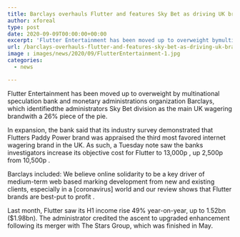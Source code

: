 ```yaml
---
title: Barclays overhauls Flutter and features Sky Bet as driving UK brand
author: xforeal 
type: post
date: 2020-09-09T00:00:00+00:00
excerpt: 'Flutter Entertainment has been moved up to overweight bymultinational speculation bank and budgetary administrations companyBarclays, which identifiedthe administrators Sky Bet division as the main UK wagering brandwith a 26&amp;percnt; market share '
url: /barclays-overhauls-flutter-and-features-sky-bet-as-driving-uk-brand/
image : images/news/2020/09/FlutterEntertainment-1.jpg
categories:
  - news

---
```

Flutter Entertainment has been moved up to overweight by <span data-contrast="auto">multinational speculation bank and monetary administrations organization </span><span data-contrast="auto">Barclays, which identifiedthe administrators Sky Bet division as the main UK wagering brandwith a 26&percnt; piece of the pie. </span><span data-ccp-props='{"335551550":6,"335551620":6,"335559740":276}' />

In expansion, the bank said that <span data-contrast="auto">its industry </span><span data-contrast="auto">survey demonstrated that </span><span data-contrast="auto">Flutters Paddy Power brand was appraised the third most favored internet wagering brand in the UK. </span><span data-contrast="auto">As such, a Tuesday note saw the </span><span data-contrast="auto">banks investigators </span><span data-contrast="auto">increase </span><span data-contrast="auto">its objective cost for Flutter to </span><span data-contrast="auto">13,000p </span><span data-contrast="auto">, up </span><span data-contrast="auto" /><span data-contrast="auto">2,500p </span><span data-contrast="auto">from 10,500p </span><span data-contrast="auto">. </span><span data-ccp-props='{"134233117":true,"134233118":true,"335551550":6,"335551620":6,"335559740":276}' />

Barclays included: <span data-contrast="auto">We believe online solidarity to be a key driver of medium-term web based marking development from new and existing clients, especially in a [coronavirus] world and our review shows that Flutter brands are best-put to profit </span><span data-contrast="auto">. </span><span data-ccp-props='{"134233117":true,"134233118":true,"335551550":6,"335551620":6,"335559740":276}' />

Last month, Flutter saw its H1 income rise 49&percnt; year-on-year, up to 1.52bn ($1.98bn). The administrator credited the ascent to upgraded enhancement following its merger with The Stars Group, which was finished in May.